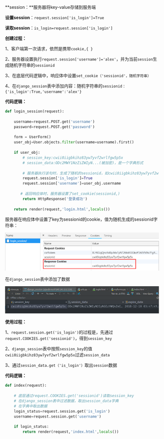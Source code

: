 **session：**服务器将key-value存储到服务端



**设置session**：`request.session['is_login']=True`

**读取session**：`is_login=request.session['is_login']`



**创建过程：**

1、客户端第一次请求，依然是携带`cookie,{ }`

2、服务器设置执行`request.session['username']='alex'`，并为当前`session`生成随机字符串的`sessionid`

3、在底层代码逻辑中，响应体中设置`set_cookie（'sessionid'，随机字符串）`

4、在`django_session`表中添加内容：随机字符串的`sessionid：{'is_login':True,'username':'alex'}`

**代码逻辑：**

```python
def login_session(request):

    username=request.POST.get('username')
    password=request.POST.get('password')

    form = UserForm()
    user_obj=User.objects.filter(username=username).first()

    if user_obj:
        # session_key:cwii0iigbkihz83yw7yvf2wrlfgw5p5x
        # session_data:ODc2MWY1NzZiZWIyN...(被加密)，是一个字典形式
        
        # 服务器执行该句时，生成了随机的sessionid，如cwii0iigbkihz83yw7yvf2wrlfgw5p5x，并执行response.set_cookie('sessionid',随机字符串)
        request.session['is_login']=True
        request.session['username']=user_obj.username
        
	   # 返回响应体时，服务器设置了set_cookie(sessionid,)		
        return HttpResponse('登录成功')

    return render(request,'login.html',locals())
```



服务器在响应体中设置了key为sessionid的cookie，值为随机生成的sessionid字符串：

![1543204627924](.\images\1543204627924.png)



在`django_session`表中添加了数据

![1543204705477](.\images\1543204705477.png)



**使用过程：**

1、`request.session.get('is_login')`的过程是，先通过`request.COOKIES.get('sessionid')`，得到`session_key`

2、`django_session`表中按照`session_key`的值`cwii0iigbkihz83yw7yvf2wrlfgw5p5x`过滤`session_data`

3、通过`session_data.get（'is_login'）`取出`session`数据

**代码逻辑：**

```python
def index(request):

    # 底层通过request.COOKIES.get('sessionid')读取session_key
    # 在django_session表中过滤数据，取出session_data字典
    # 在字典中取出数据
    login_status=request.session.get('is_login')
    username=request.session.get('username')

    if login_status:
        return render(request,'index.html',locals())
```

